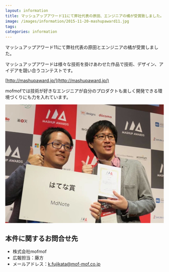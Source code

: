 ```yaml
---
layout: information
title: マッシュアップアワード11にて弊社代表の原田、エンジニアの橘が受賞致しました。
image: /images/information/2015-11-20-mashupaward11.jpg
tags:
categories: information
---
```


マッシュアップアワード11にて弊社代表の原田とエンジニアの橘が受賞しました。

マッシュアップアワードは様々な技術を掛けあわせた作品で技術、デザイン、アイデアを競い合うコンテストです。

[http://mashupaward.jp/](http://mashupaward.jp/)

mofmofでは技術が好きなエンジニアが自分のプロダクトも楽しく開発できる環境づくりにも力を入れています。

![マッシュアップアワード11](/images/information/mashupaward.jpg)


## 本件に関するお問合せ先
- 株式会社mofmof
- 広報担当：藤方
- メールアドレス：k.fujikata@mof-mof.co.jp
